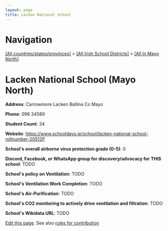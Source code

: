 ```yaml
---
layout: page
title: Lacken National School
---
```

# Navigation

[[All countries/states/provinces]](../../..) > [[All Irish School Districts]](../..) > [[All In Mayo North]](..)

# Lacken National School (Mayo North)

**Address**: Carrowmore Lacken Ballina Co Mayo

**Phone**: 096 34589

**Student Count**: 34

**Website**: <https://www.schooldays.ie/school/lacken-national-school-rollnumber-20512P>

**School's overall airborne virus protection grade (0-5)**: 0

**Discord, Facebook, or WhatsApp group for discovery/advocacy for THIS school**: TODO

**School's policy on Ventilation**: TODO

**School's Ventilation Work Completion**: TODO

**School's Air-Purification**: TODO

**School's CO2 monitoring to actively drive ventilation and filtration**: TODO

**School's Wikidata URL**: TODO


[Edit this page](https://github.com/ventilate-schools/Ireland/edit/main/./Mayo_North/Lacken_National_School.md). See also [rules for contribution](../../../contribution-rules/)